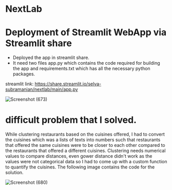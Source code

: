 # NextLab
# Deployment of Streamlit WebApp via Streamlit share 

* Deployed the app in streamlit share.
* It need two files app.py which contains the code required for building the app and requirements.txt which has all the necessary python packages.

streamlit link: https://share.streamlit.io/selva-subramanian/nextlab/main/app.py

![Screenshot (673)](https://user-images.githubusercontent.com/81951194/165764491-cf8c7aa8-0e13-489e-992b-3dc80f0f9e63.png)

# difficult problem that I solved.
While clustering restaurants based on the cuisines offered, I had to convert the cuisines which was a lists of texts into numbers such that restaurants that offered the same cuisines were to be closer to each other compared to the restaurants that offered a different cuisines. Clustering needs numerical values to compare distances, even gower distance didn't work as the values were not categorical data so I had to come up with a custom function to quantify the cuisines. The following image contains the code for the solution.

![Screenshot (680)](https://user-images.githubusercontent.com/81951194/165889667-fc9ca978-f3a4-4db8-a613-ae5f52876212.png)
